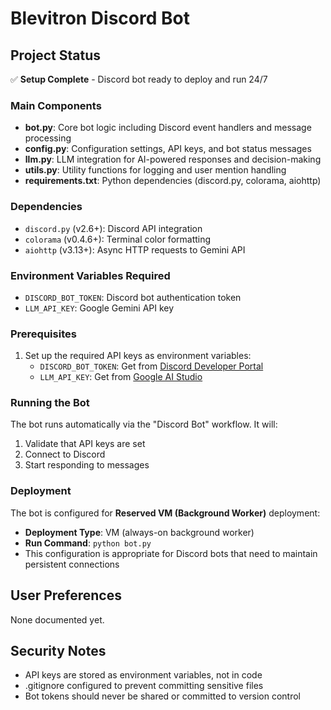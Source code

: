 # Blevitron Discord Bot

## Project Status
✅ **Setup Complete** - Discord bot ready to deploy and run 24/7

### Main Components
- **bot.py**: Core bot logic including Discord event handlers and message processing
- **config.py**: Configuration settings, API keys, and bot status messages
- **llm.py**: LLM integration for AI-powered responses and decision-making
- **utils.py**: Utility functions for logging and user mention handling
- **requirements.txt**: Python dependencies (discord.py, colorama, aiohttp)

### Dependencies
- `discord.py` (v2.6+): Discord API integration
- `colorama` (v0.4.6+): Terminal color formatting
- `aiohttp` (v3.13+): Async HTTP requests to Gemini API

### Environment Variables Required
- `DISCORD_BOT_TOKEN`: Discord bot authentication token
- `LLM_API_KEY`: Google Gemini API key

### Prerequisites
1. Set up the required API keys as environment variables:
   - `DISCORD_BOT_TOKEN`: Get from [Discord Developer Portal](https://discord.com/developers/applications)
   - `LLM_API_KEY`: Get from [Google AI Studio](https://aistudio.google.com/app/apikey)

### Running the Bot
The bot runs automatically via the "Discord Bot" workflow. It will:
1. Validate that API keys are set
2. Connect to Discord
3. Start responding to messages

### Deployment
The bot is configured for **Reserved VM (Background Worker)** deployment:
- **Deployment Type**: VM (always-on background worker)
- **Run Command**: `python bot.py`
- This configuration is appropriate for Discord bots that need to maintain persistent connections

## User Preferences
None documented yet.

## Security Notes
- API keys are stored as environment variables, not in code
- .gitignore configured to prevent committing sensitive files
- Bot tokens should never be shared or committed to version control
